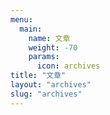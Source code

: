 ```yaml
---
menu:
  main:
    name: 文章
    weight: -70
    params:
      icon: archives
title: "文章"
layout: "archives"
slug: "archives"
---
```

